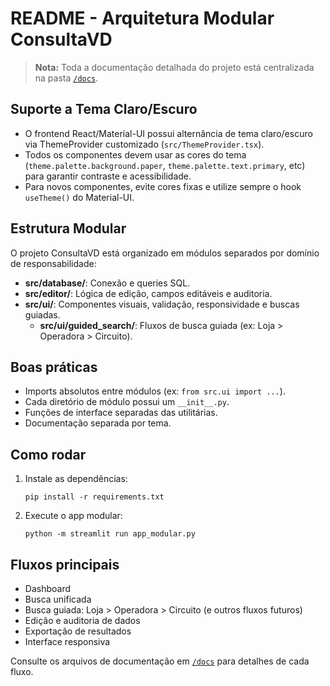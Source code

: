 # README - Arquitetura Modular ConsultaVD

> **Nota:** Toda a documentação detalhada do projeto está centralizada na pasta [`/docs`](docs/).

## Suporte a Tema Claro/Escuro

- O frontend React/Material-UI possui alternância de tema claro/escuro via ThemeProvider customizado (`src/ThemeProvider.tsx`).
- Todos os componentes devem usar as cores do tema (`theme.palette.background.paper`, `theme.palette.text.primary`, etc) para garantir contraste e acessibilidade.
- Para novos componentes, evite cores fixas e utilize sempre o hook `useTheme()` do Material-UI.

## Estrutura Modular

O projeto ConsultaVD está organizado em módulos separados por domínio de responsabilidade:

- **src/database/**: Conexão e queries SQL.
- **src/editor/**: Lógica de edição, campos editáveis e auditoria.
- **src/ui/**: Componentes visuais, validação, responsividade e buscas guiadas.
  - **src/ui/guided_search/**: Fluxos de busca guiada (ex: Loja > Operadora > Circuito).

## Boas práticas

- Imports absolutos entre módulos (ex: `from src.ui import ...`).
- Cada diretório de módulo possui um `__init__.py`.
- Funções de interface separadas das utilitárias.
- Documentação separada por tema.

## Como rodar

1. Instale as dependências:
   ```
   pip install -r requirements.txt
   ```
2. Execute o app modular:
   ```
   python -m streamlit run app_modular.py
   ```

## Fluxos principais

- Dashboard
- Busca unificada
- Busca guiada: Loja > Operadora > Circuito (e outros fluxos futuros)
- Edição e auditoria de dados
- Exportação de resultados
- Interface responsiva

Consulte os arquivos de documentação em [`/docs`](docs/) para detalhes de cada fluxo. 